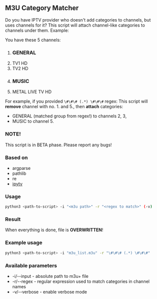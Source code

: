 ## M3U Category Matcher

Do you have IPTV provider who doesn't add categories to channels, but uses channels for it?
This script will attach channel-like categories to channels under them.
Example:

You have these 5 channels:
1. ### GENERAL ###
2. TV1 HD
3. TV2 HD
4. ### MUSIC ###
5. METAL LIVE TV HD

For example, if you provided `\#\#\# (.*) \#\#\#` regex:
This script will __remove__ channel with no. 1. and 5., then __attach__ categories:
- GENERAL (matched group from regex!) to channels 2, 3,
- MUSIC to channel 5.

### NOTE!
This script is in BETA phase. Please report any bugs!

### Based on
- argparse
- pathlib
- re
- [ipytv](https://github.com/Beer4Ever83/ipytv)

### Usage
```bash
python3 <path-to-script> -i "<m3u path>" -r "<regex to match>" (-v)
```

### Result
When everything is done, file is **OVERWRITTEN**!

### Example usage
```bash
python3 <path-to-script> -i "m3u_list.m3u" -r "\#\#\# (.*) \#\#\#"
```

### Available parameters
- -i/--input - absolute path to m3u+ file
- -r/--regex - regular expression used to match categories in channel names
- -v/--verbose - enable verbose mode
